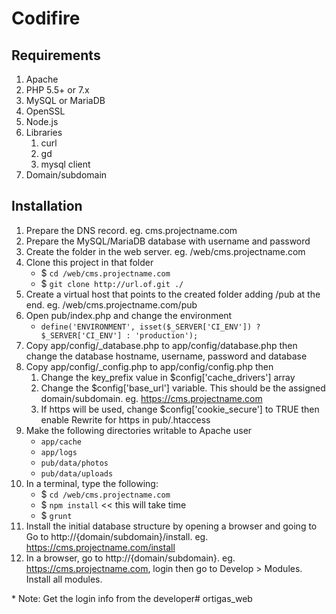 # Codifire

## Requirements

1. Apache
1. PHP 5.5+ or 7.x
1. MySQL or MariaDB
1. OpenSSL
1. Node.js
1. Libraries
    1. curl
    1. gd
    1. mysql client
1. Domain/subdomain


## Installation

1. Prepare the DNS record. eg. cms.projectname.com
1. Prepare the MySQL/MariaDB database with username and password
1. Create the folder in the web server. eg. /web/cms.projectname.com
1. Clone this project in that folder
    * $ ```cd /web/cms.projectname.com```
    * $ ```git clone http://url.of.git ./```
1. Create a virtual host that points to the created folder adding /pub at the end. eg. /web/cms.projectname.com/pub
1. Open pub/index.php and change the environment
    * ```define('ENVIRONMENT', isset($_SERVER['CI_ENV']) ? $_SERVER['CI_ENV'] : 'production');```
1. Copy app/config/_database.php to app/config/database.php then change the database hostname, username, password and database
1. Copy app/config/_config.php to app/config/config.php then
    1. Change the key_prefix value in $config['cache_drivers'] array
    1. Change the $config['base_url'] variable.  This should be the assigned domain/subdomain. eg. https://cms.projectname.com
    1. If https will be used, change $config['cookie_secure'] to TRUE then enable Rewrite for https in pub/.htaccess
1. Make the following directories writable to Apache user
    * ```app/cache```
    * ```app/logs```
    * ```pub/data/photos```
    * ```pub/data/uploads```
1. In a terminal, type the following:
    * $ ```cd /web/cms.projectname.com```
    * $ ```npm install``` << this will take time
    * $ ```grunt```
1. Install the initial database structure by opening a browser and going to Go to http://{domain/subdomain}/install. eg. https://cms.projectname.com/install
1. In a browser, go to http://{domain/subdomain}. eg. https://cms.projectname.com, login then go to Develop > Modules.  Install all modules.

\* Note: Get the login info from the developer#   o r t i g a s _ w e b  
 